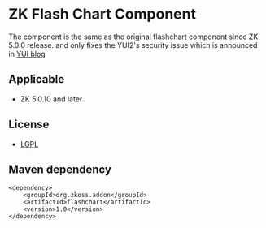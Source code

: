ZK Flash Chart Component
========================
The component is the same as the original flashchart component since ZK 5.0.0 release.
and only fixes the YUI2's security issue which is announced in [YUI blog](http://www.yuiblog.com/blog/2012/10/30/security-announcement-swf-vulnerability-in-yui-2/)

## Applicable
 * ZK 5.0.10 and later

## License
 * [LGPL](http://www.gnu.org/licenses/lgpl-2.1.html)

## Maven dependency

	<dependency>
		<groupId>org.zkoss.addon</groupId>
		<artifactId>flashchart</artifactId>
		<version>1.0</version>
	</dependency>